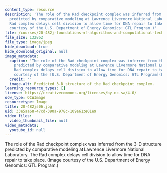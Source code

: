 ```yaml
---
content_type: resource
description: 'The role of the Rad checkpoint complex was inferred from the 3-D structure
  predicted by comparative modeling at Lawrence Livermore National Laboratory. The
  Rad complex delays cell division to allow time for DNA repair to take place. (Image
  courtesy of the U.S. Department of Energy Genomics: GTL Program.)'
file: /courses/20-482j-foundations-of-algorithms-and-computational-techniques-in-systems-biology-spring-2006/33e5aa6847cd390a978c109e612e01e9_20-482js06.jpg
file_size: 132862
file_type: image/jpeg
hide_download: true
hide_download_original: null
image_metadata:
  caption: 'The role of the Rad checkpoint complex was inferred from the 3-D structure
    predicted by comparative modeling at Lawrence Livermore National Laboratory. The
    Rad complex delays cell division to allow time for DNA repair to take place. (Image
    courtesy of the [U.S. Department of Energy Genomics: GTL Program](http://doegenomestolife.org/).)'
  credit: ''
  image-alt: Predicted 3-D structure of the Rad checkpoint complex.
learning_resource_types: []
license: https://creativecommons.org/licenses/by-nc-sa/4.0/
ocw_type: OCWImage
resourcetype: Image
title: 20-482js06.jpg
uid: 33e5aa68-47cd-390a-978c-109e612e01e9
video_files:
  video_thumbnail_file: null
video_metadata:
  youtube_id: null
---
```

The role of the Rad checkpoint complex was inferred from the 3-D structure predicted by comparative modeling at Lawrence Livermore National Laboratory. The Rad complex delays cell division to allow time for DNA repair to take place. (Image courtesy of the U.S. Department of Energy Genomics: GTL Program.)